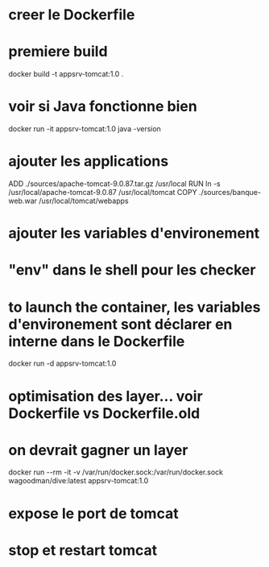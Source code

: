 # creer le Dockerfile

# premiere build
docker build -t appsrv-tomcat:1.0 .

# voir si Java fonctionne bien
docker run -it appsrv-tomcat:1.0
java -version

# ajouter les applications
ADD ./sources/apache-tomcat-9.0.87.tar.gz /usr/local
RUN ln -s /usr/local/apache-tomcat-9.0.87 /usr/local/tomcat
COPY ./sources/banque-web.war /usr/local/tomcat/webapps

# ajouter les variables d'environement
# "env" dans le shell pour les checker

# to launch the container, les variables d'environement sont déclarer en interne dans le Dockerfile
docker run -d appsrv-tomcat:1.0

# optimisation des layer... voir Dockerfile vs Dockerfile.old
# on devrait gagner un layer
docker run --rm -it -v /var/run/docker.sock:/var/run/docker.sock wagoodman/dive:latest appsrv-tomcat:1.0

# expose le port de tomcat
# stop et restart tomcat
